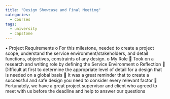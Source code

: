 ```yaml
---
title: "Design Showcase and Final Meeting"
categories:
  - Courses
tags:
  - university
  - capstone
---
```

•	Project Requirements
o	For this milestone, needed to create a project scope, understand the service environment/stakeholders, and detail functions, objectives, constraints of any design.
o	My Role 
	Took on a research and writing role by defining the Service Environment
o	Reflection
	Difficult at first to determine the appropriate level of detail for a design that is needed on a global basis
	It was a great reminder that to create a successful and safe design you need to consider every relevant factor
	Fortunately, we have a great project supervisor and client who agreed to meet with us before the deadline and help to answer our questions
